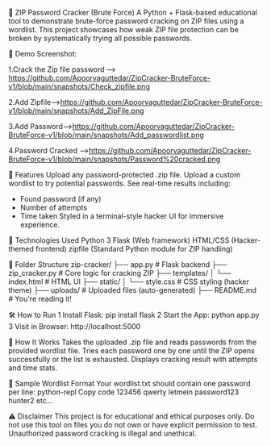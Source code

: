🔐 ZIP Password Cracker (Brute Force)
A Python + Flask-based educational tool to demonstrate brute-force password cracking on ZIP files using a wordlist.
This project showcases how weak ZIP file protection can be broken by systematically trying all possible passwords.


📸 Demo Screenshot:

1.Crack the Zip file password --> https://github.com/Apoorvaguttedar/ZipCracker-BruteForce-v1/blob/main/snapshots/Check_zipfile.png

2.Add Zipfile-->https://github.com/Apoorvaguttedar/ZipCracker-BruteForce-v1/blob/main/snapshots/Add_ZipFile.png

3.Add Password-->https://github.com/Apoorvaguttedar/ZipCracker-BruteForce-v1/blob/main/snapshots/Add_passwordlist.png

4.Password Cracked -->https://github.com/Apoorvaguttedar/ZipCracker-BruteForce-v1/blob/main/snapshots/Password%20cracked.png

🚀 Features
Upload any password-protected .zip file.
Upload a custom wordlist to try potential passwords.
See real-time results including:
* Found password (if any)
* Number of attempts
* Time taken
Styled in a terminal-style hacker UI for immersive experience.

🧠 Technologies Used
Python 3
Flask (Web framework)
HTML/CSS (Hacker-themed frontend)
zipfile (Standard Python module for ZIP handling)



📁 Folder Structure
zip-cracker/
├── app.py               # Flask backend
├── zip_cracker.py       # Core logic for cracking ZIP
├── templates/
│   └── index.html       # HTML UI
├── static/
│   └── style.css        # CSS styling (hacker theme)
├── uploads/             # Uploaded files (auto-generated)
├── README.md            # You're reading it!



🛠️ How to Run
1 Install Flask:
pip install flask
2 Start the App:
python app.py
3 Visit in Browser:
http://localhost:5000


🔎 How It Works
Takes the uploaded .zip file and reads passwords from the provided wordlist file.
Tries each password one by one until the ZIP opens successfully or the list is exhausted.
Displays cracking result with attempts and time stats.


📂 Sample Wordlist Format
Your wordlist.txt should contain one password per line:
python-repl
Copy code
123456
qwerty
letmein
password123
hunter2 etc...


⚠️ Disclaimer
This project is for educational and ethical purposes only.
Do not use this tool on files you do not own or have explicit permission to test.
Unauthorized password cracking is illegal and unethical.





